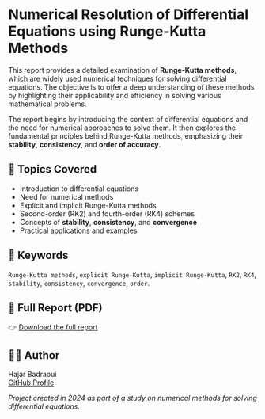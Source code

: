 # Numerical Resolution of Differential Equations using Runge-Kutta Methods

This report provides a detailed examination of **Runge-Kutta methods**, which are widely used numerical techniques for solving differential equations. The objective is to offer a deep understanding of these methods by highlighting their applicability and efficiency in solving various mathematical problems.

The report begins by introducing the context of differential equations and the need for numerical approaches to solve them. It then explores the fundamental principles behind Runge-Kutta methods, emphasizing their **stability**, **consistency**, and **order of accuracy**.

## 📌 Topics Covered

- Introduction to differential equations  
- Need for numerical methods  
- Explicit and implicit Runge-Kutta methods  
- Second-order (RK2) and fourth-order (RK4) schemes  
- Concepts of **stability**, **consistency**, and **convergence**  
- Practical applications and examples  

## 🔑 Keywords

`Runge-Kutta methods`, `explicit Runge-Kutta`, `implicit Runge-Kutta`, `RK2`, `RK4`, `stability`, `consistency`, `convergence`, `order`.

## 📄 Full Report (PDF)

👉 [Download the full report](Numerical-Resolution-of-Differential-Equations-using-Runge-Kutta-Methods/RUNGE_KUTTA_Method.pdf)

## 👩‍💻 Author

Hajar Badraoui  
[GitHub Profile](https://github.com/Hajar-badr)

*Project created in 2024 as part of a study on numerical methods for solving differential equations.*

